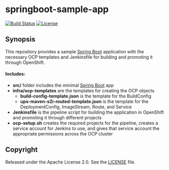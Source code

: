 # springboot-sample-app

[![Build Status](https://travis-ci.org/codecentric/springboot-sample-app.svg?branch=master)](https://travis-ci.org/codecentric/springboot-sample-app)
[![License](http://img.shields.io/:license-apache-blue.svg)](http://www.apache.org/licenses/LICENSE-2.0.html)


## Synopsis

This repository provides a sample [Spring Boot](http://projects.spring.io/spring-boot/) application with the necessary OCP templates and Jenkinsfile for building and promoting it through OpenShift.

#### Includes:
- **src/** folder includes the minimal [Spring Boot](http://projects.spring.io/spring-boot/) app
- **infra/ocp-templates** are the templates for creating the OCP objects
  - **build-config-template.json** is the template for the BuildConfig
  - **ups-maven-s2i-routed-template.json** is the template for the DeploymentConfig, ImageStream, Route, and Service
- **Jenkinsfile** is the pipeline script for building the application in OpenShift and promoting it through different projects
- **ocp-setup.sh** creates the required projects for the pipeline, creates a service account for Jenkins to use, and gives that service account the appropriate permissions across the OCP cluster


## Copyright

Released under the Apache License 2.0. See the [LICENSE](https://github.com/codecentric/springboot-sample-app/blob/master/LICENSE) file.
